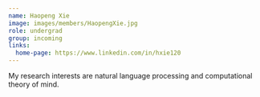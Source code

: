 ```yaml
---
name: Haopeng Xie
image: images/members/HaopengXie.jpg
role: undergrad
group: incoming
links:
  home-page: https://www.linkedin.com/in/hxie120
---
```


My research interests are natural language processing and computational theory of mind.